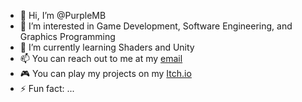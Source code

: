 - 👋 Hi, I’m @PurpleMB
- 👀 I’m interested in Game Development, Software Engineering, and Graphics Programming
- 🌱 I’m currently learning Shaders and Unity
- 📫 You can reach out to me at my <a href="purplemb816@gmail.com" target="_blank">email</a>
- 🎮 You can play my projects on my <a href="https://purpleml.itch.io/" target="_blank">Itch.io</a>
- ⚡ Fun fact: ...

<!---
PurpleMB/PurpleMB is a ✨ special ✨ repository because its `README.md` (this file) appears on your GitHub profile.
You can click the Preview link to take a look at your changes.
--->
